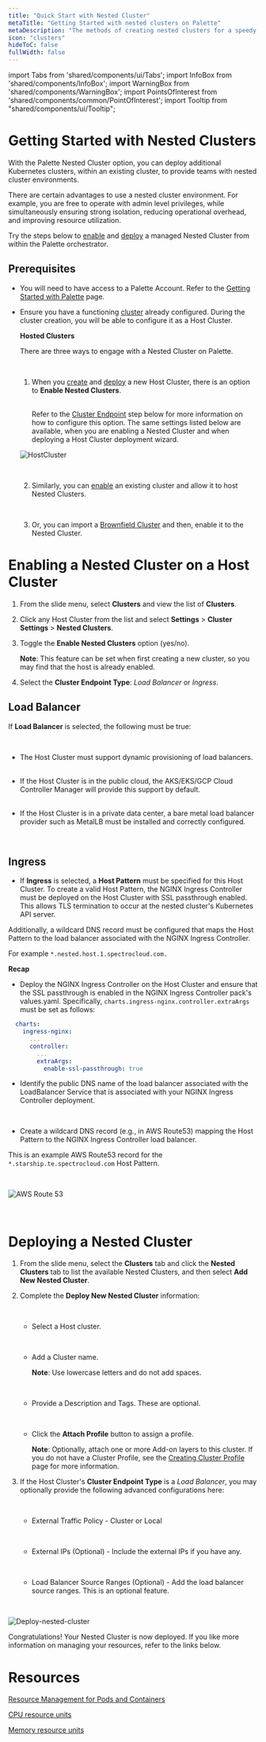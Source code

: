 ```yaml
---
title: "Quick Start with Nested Cluster"
metaTitle: "Getting Started with nested clusters on Palette"
metaDescription: "The methods of creating nested clusters for a speedy deployment on any CSP"
icon: "clusters"
hideToC: false
fullWidth: false
---
```


import Tabs from 'shared/components/ui/Tabs';
import InfoBox from 'shared/components/InfoBox';
import WarningBox from 'shared/components/WarningBox';
import PointsOfInterest from 'shared/components/common/PointOfInterest';
import Tooltip from "shared/components/ui/Tooltip";

# Getting Started with Nested Clusters

With the Palette Nested Cluster option, you can deploy additional Kubernetes clusters, within an existing cluster, to provide teams with nested cluster environments.

There are certain advantages to use a nested cluster environment. For example, you are free to operate with admin level privileges, while simultaneously ensuring strong isolation, reducing operational overhead, and improving resource utilization.

Try the steps below to [enable](/clusters/nested-clusters/cluster-quickstart#enablinganestedclusteronahostcluster) and [deploy](/clusters/nested-clusters/cluster-quickstart#deployinganestedcluster) a managed Nested Cluster from within the Palette orchestrator.

## Prerequisites

- You will need to have access to a Palette Account. Refer to the [Getting Started with Palette](/getting-started) page.


- Ensure you have a functioning [cluster](/clusters/new-clusters) already configured. During the cluster creation, you will be able to configure it as a Host Cluster.

  **Hosted Clusters**

  There are three ways to engage with a Nested Cluster on Palette.<p></p><br />

   1. When you [create](/clusters/new-clusters) and [deploy](/clusters/nested-clusters/cluster-quickstart#deployinganestedcluster) a new Host Cluster, there is an option to **Enable Nested Clusters**. <p></p><br />Refer to the [Cluster Endpoint](/clusters/nested-clusters/cluster-quickstart#loadbalancer) step below for more information on how to configure this option. The same settings listed below are available, when you are enabling a Nested Cluster and when deploying a Host Cluster deployment wizard.

    ![HostCluster](create-host-cluster.png "#width=650px")<p></p><br />

    2. Similarly, you can [enable](/clusters/nested-clusters/cluster-quickstart#enablinganestedclusteronahostcluster) an existing cluster and allow it to host Nested Clusters.<p></p><br />

    3. Or, you can import a [Brownfield Cluster](/clusters/brownfield-clusters#importingabrownfieldcluster) and then, enable it to the Nested Cluster.


# Enabling a Nested Cluster on a Host Cluster

1. From the slide menu, select **Clusters** and view the list of **Clusters**.


2. Click any Host Cluster from the list and select **Settings** > **Cluster Settings** > **Nested Clusters**.


3. Toggle the **Enable Nested Clusters** option (yes/no).

    **Note**: This feature can be set when first creating a new cluster, so you may find that the host is already enabled.


4. Select the **Cluster Endpoint Type**: *Load Balancer* or *Ingress*.


## Load Balancer

If **Load Balancer** is selected, the following must be true:<p></p><br />

-  The Host Cluster must support dynamic provisioning of load balancers.<p></p><br />
-  If the Host Cluster is in the public cloud, the AKS/EKS/GCP Cloud Controller Manager will provide this support by default. <p></p><br />
-  If the Host Cluster is in a private data center, a bare metal load balancer provider such as MetalLB must be installed and correctly configured.<p></p><br />

## Ingress
  - If **Ingress** is selected, a **Host Pattern** must be specified for this Host Cluster. To create a valid Host Pattern, the NGINX Ingress Controller must be deployed on the Host Cluster with SSL passthrough enabled. This allows TLS termination to occur at the nested cluster's Kubernetes API server.

   Additionally, a wildcard DNS record must be configured that maps the Host Pattern to the load balancer associated with the NGINX Ingress Controller.

   For example `*.nested.host.1.spectrocloud.com.`

<InfoBox>
<b>Recap</b>

- Deploy the NGINX Ingress Controller on the Host Cluster and ensure that the SSL passthrough is enabled in the NGINX Ingress Controller pack's values.yaml. Specifically, `charts.ingress-nginx.controller.extraArgs` must be set as follows:

```yml
  charts:
    ingress-nginx:
      ...
      controller:
        ...
        extraArgs:
          enable-ssl-passthrough: true
  ```
- Identify the public DNS name of the load balancer associated with the LoadBalancer Service that is associated with your NGINX Ingress Controller deployment.<p></p><br />


- Create a wildcard DNS record (e.g., in AWS Route53) mapping the Host Pattern to the NGINX Ingress Controller load balancer.

</InfoBox>


 

  This is an example AWS Route53 record for the `*.starship.te.spectrocloud.com` Host Pattern.

<br />

![AWS Route 53](/record-details.png)

<br />

# Deploying a Nested Cluster

1. From the slide menu, select the **Clusters** tab and click the **Nested Clusters** tab to list the available Nested Clusters, and then select **Add New Nested Cluster**.


2. Complete the **Deploy New Nested Cluster** information:<p></p><br />

    - Select a Host cluster.<p></p><br />

    - Add a Cluster name.

      **Note**: Use lowercase letters and do not add spaces.<p></p><br />

    - Provide a Description and Tags. These are optional.<p></p><br />

    - Click the **Attach Profile** button to assign a profile.

      **Note**: Optionally, attach one or more Add-on layers to this cluster. If you do not have a Cluster Profile, see the [Creating Cluster Profile](/cluster-profiles/task-define-profile) page for more information.


3. If the Host Cluster's **Cluster Endpoint Type** is a _Load Balancer_, you may optionally provide the following advanced configurations here:<p></p><br />

   - External Traffic Policy - Cluster or Local<p></p><br />

   - External IPs (Optional) - Include the external IPs if you have any.<p></p><br />

   - Load Balancer Source Ranges (Optional) - Add the load balancer source ranges. This is an optional feature.
<p></p><br />

  ![Deploy-nested-cluster](deploy-nested-cluster.png "width=400px")

Congratulations! Your Nested Cluster is now deployed. If you like more information on managing your resources, refer to the links below.
<br />

# Resources

[Resource Management for Pods and Containers](https://kubernetes.io/docs/concepts/configuration/manage-resources-containers/)

[CPU resource units](https://kubernetes.io/docs/concepts/configuration/manage-resources-containers/#meaning-of-cpu)

[Memory resource units](https://kubernetes.io/docs/concepts/configuration/manage-resources-containers/#meaning-of-memory)


